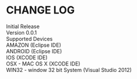 # CHANGE LOG  
  
Initial Release  
Version 0.0.1  
Supported Devices  
AMAZON (Eclipse IDE)  
ANDROID (Eclipse IDE)  
IOS (XCODE IDE)  
OSX - MAC OS X (XCODE IDE)  
WIN32 - window 32 bit System (Visual Studio 2012)